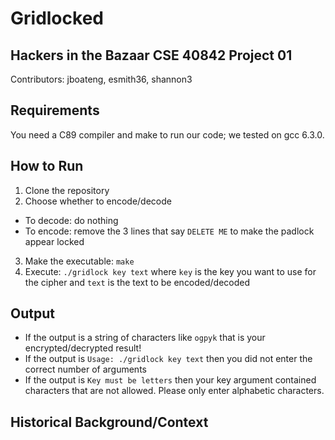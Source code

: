 # Gridlocked
## Hackers in the Bazaar CSE 40842 Project 01 
Contributors: jboateng, esmith36, shannon3

## Requirements 
You need a C89 compiler and make to run our code; we tested on gcc 6.3.0.

## How to Run
1. Clone the repository
2. Choose whether to encode/decode 
- To decode: do nothing 
- To encode: remove the 3 lines that say `DELETE ME` to make the padlock appear locked 
3. Make the executable: `make` 
4. Execute: `./gridlock key text` where `key` is the key you want to use for the cipher and `text` is the text to be encoded/decoded

## Output 
- If the output is a string of characters like `ogpyk` that is your encrypted/decrypted result! 
- If the output is `Usage: ./gridlock key text` then you did not enter the correct number of arguments 
- If the output is `Key must be letters` then your key argument contained characters that are not allowed. Please only enter alphabetic characters. 

## Historical Background/Context 




